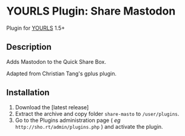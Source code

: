 # YOURLS Plugin: Share Mastodon

Plugin for [YOURLS](http://yourls.org) 1.5+

Description
-----------
Adds Mastodon to the Quick Share Box.

Adapted from Christian Tang's gplus plugin.



Installation
------------
1. Download the [latest release]
2. Extract the archive and copy folder `share-masto` to `/user/plugins`.
3. Go to the Plugins administration page ( *eg* `http://sho.rt/admin/plugins.php` ) and activate the plugin.
